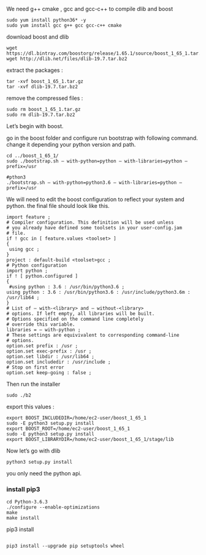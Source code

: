 We need g++ cmake , gcc and gcc-c++ to compile dlib and boost

```
sudo yum install python36* -y
sudo yum install gcc g++ gcc gcc-c++ cmake
```

download boost and dlib
```
wget https://dl.bintray.com/boostorg/release/1.65.1/source/boost_1_65_1.tar.gz
wget http://dlib.net/files/dlib-19.7.tar.bz2

```
extract the packages :

```
tar -xvf boost_1_65_1.tar.gz
tar -xvf dlib-19.7.tar.bz2
```

remove the compressed files :

```
sudo rm boost_1_65_1.tar.gz
sudo rm dlib-19.7.tar.bz2

```
Let’s begin with boost.

go in the boost folder and configure run bootstrap with following command. change it depending your python version and path.

```
cd ../boost_1_65_1/
sudo ./bootstrap.sh — with-python=python — with-libraries=python — prefix=/usr

#pthon3
./bootstrap.sh — with-python=python3.6 — with-libraries=python — prefix=/usr

```
We will need to edit the boost configuration to reflect your system and python. the final file should look like this.
```
import feature ;
# Compiler configuration. This definition will be used unless
# you already have defined some toolsets in your user-config.jam
# file.
if ! gcc in [ feature.values <toolset> ]
{
 using gcc ;
}
project : default-build <toolset>gcc ;
# Python configuration
import python ;
if ! [ python.configured ]
{
 #using python : 3.6 : /usr/bin/python3.6 ;
using python : 3.6 : /usr/bin/python3.6 : /usr/include/python3.6m : /usr/lib64 ;
}
# List of — with-<library> and — without-<library>
# options. If left empty, all libraries will be built.
# Options specified on the command line completely
# override this variable.
libraries = — with-python ;
# These settings are equivivalent to corresponding command-line
# options.
option.set prefix : /usr ;
option.set exec-prefix : /usr ;
option.set libdir : /usr/lib64 ;
option.set includedir : /usr/include ;
# Stop on first error
option.set keep-going : false ;
```
Then run the installer

```
sudo ./b2

```
export this values :

```
export BOOST_INCLUDEDIR=/home/ec2-user/boost_1_65_1
sudo -E python3 setup.py install
export BOOST_ROOT=/home/ec2-user/boost_1_65_1
sudo -E python3 setup.py install
export BOOST_LIBRARYDIR=/home/ec2-user/boost_1_65_1/stage/lib

```
Now let’s go with dlib

```
python3 setup.py install
```

you only need the python api.

### install pip3

 ```
cd Python-3.6.3
./configure --enable-optimizations
make
make install
 ```
 
 pip3 install 
```

pip3 install --upgrade pip setuptools wheel
```
